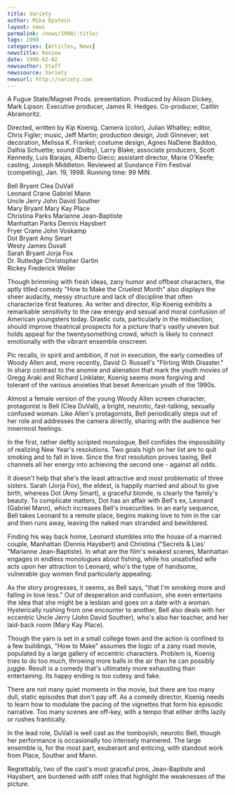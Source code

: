 ```yaml
---
title: Variety
author: Mika Epstein
layout: news
permalink: /news/1998/:title/
tags: 1998
categories: [Articles, News]
newstitle: Review  
date: 1998-02-02
newsauthor: Staff  
newssource: Variety  
newsurl: http://variety.com  
---
```

A Fugue State/Magnet Prods. presentation. Produced by Alison Dickey, Mark Lipson. Executive producer, James R. Hedges. Co-producer, Caitlin Abramoritz.

Directed, written by Kip Koenig. Camera (color), Julian Whatley; editor, Chris Figler; music, Jeff Martin; production design, Jodi Ginnever; set decoration, Melissa K. Frankel; costume design, Agnes NaDene Baddoo, Dalhia Schuette; sound (Dolby), Larry Blake; associate producers, Scott Kennedy, Luis Barajas, Alberto Gieco; assistant director, Marie O'Keefe; casting, Joseph Middleton. Reviewed at Sundance Film Festival (competing), Jan. 19, 1998. Running time: 99 MIN.

Bell Bryant Clea DuVall  
Leonard Crane Gabriel Mann  
Uncle Jerry John David Souther  
Mary Bryant Mary Kay Place  
Christina Parks Marianne Jean-Baptiste  
Manhattan Parks Dennis Haysbert  
Fryer Crane John Voskamp  
Dot Bryant Amy Smart  
Westy James Duvall  
Sarah Bryant Jorja Fox  
Dr. Rutledge Christopher Gartin  
Rickey Frederick Weller

Though brimming with fresh ideas, zany humor and offbeat characters, the aptly titled comedy "How to Make the Cruelest Month" also displays the sheer audacity, messy structure and lack of discipline that often characterize first features. As writer and director, Kip Koenig exhibits a remarkable sensitivity to the raw energy and sexual and moral confusion of American youngsters today. Drastic cuts, particularly in the midsection, should improve theatrical prospects for a picture that's vastly uneven but holds appeal for the twentysomething crowd, which is likely to connect emotionally with the vibrant ensemble onscreen.

Pic recalls, in spirit and ambition, if not in execution, the early comedies of Woody Allen and, more recently, David O. Russell's "Flirting With Disaster." In sharp contrast to the anomie and alienation that mark the youth movies of Gregg Araki and Richard Linklater, Koenig seems more forgiving and tolerant of the various anxieties that beset American youth of the 1990s.

Almost a female version of the young Woody Allen screen character, protagonist is Bell (Clea DuVall), a bright, neurotic, fast-talking, sexually confused woman. Like Allen's protagonists, Bell periodically steps out of her role and addresses the camera directly, sharing with the audience her innermost feelings.

In the first, rather deftly scripted monologue, Bell confides the impossibility of realizing New Year's resolutions. Two goals high on her list are to quit smoking and to fall in love. Since the first resolution proves taxing, Bell channels all her energy into achieving the second one - against all odds.

It doesn't help that she's the least attractive and most problematic of three sisters. Sarah (Jorja Fox), the eldest, is happily married and about to give birth, whereas Dot (Amy Smart), a graceful blonde, is clearly the family's beauty. To complicate matters, Dot has an affair with Bell's ex, Leonard (Gabriel Mann), which increases Bell's insecurities. In an early sequence, Bell takes Leonard to a remote place, begins making love to him in the car and then runs away, leaving the naked man stranded and bewildered.

Finding his way back home, Leonard stumbles into the house of a married couple, Manhattan (Dennis Haysbert) and Christina ("Secrets & Lies' "Marianne Jean-Baptiste). In what are the film's weakest scenes, Manhattan engages in endless monologues about fishing, while his unsatisfied wife acts upon her attraction to Leonard, who's the type of handsome, vulnerable guy women find particularly appealing.

As the story progresses, it seems, as Bell says, "that I'm smoking more and falling in love less." Out of desperation and confusion, she even entertains the idea that she might be a lesbian and goes on a date with a woman. Hysterically rushing from one encounter to another, Bell also deals with her eccentric Uncle Jerry (John David Souther), who's also her teacher, and her laid-back room (Mary Kay Place).

Though the yarn is set in a small college town and the action is confined to a few buildings, "How to Make" assumes the logic of a zany road movie, populated by a large gallery of eccentric characters. Problem is, Koenig tries to do too much, throwing more balls in the air than he can possibly juggle. Result is a comedy that's ultimately more exhausting than entertaining. Its happy ending is too cutesy and fake.

There are not many quiet moments in the movie, but there are too many dull, static episodes that don't pay off. As a comedy director, Koenig needs to learn how to modulate the pacing of the vignettes that form his episodic narrative. Too many scenes are off-key, with a tempo that either drifts lazily or rushes frantically.

In the lead role, DuVall is well cast as the tomboyish, neurotic Bell, though her performance is occasionally too intensely mannered. The large ensemble is, for the most part, exuberant and enticing, with standout work from Place, Souther and Mann.

Regrettably, two of the cast's most graceful pros, Jean-Baptiste and Haysbert, are burdened with stiff roles that highlight the weaknesses of the picture.